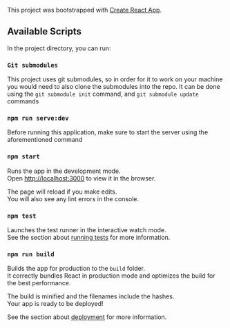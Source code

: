 This project was bootstrapped with [Create React App](https://github.com/facebook/create-react-app).

## Available Scripts

In the project directory, you can run:

### `Git submodules`

This project uses git submodules, so in order for it to work on your machine you would need to also clone the submodules into the repo.
It can be done using the `git submodule init` command, and `git submodule update` commands

### `npm run serve:dev`

Before running this application, make sure to start the server using the aforementioned command

### `npm start`

Runs the app in the development mode.<br />
Open [http://localhost:3000](http://localhost:3000) to view it in the browser.

The page will reload if you make edits.<br />
You will also see any lint errors in the console.

### `npm test`

Launches the test runner in the interactive watch mode.<br />
See the section about [running tests](https://facebook.github.io/create-react-app/docs/running-tests) for more information.

### `npm run build`

Builds the app for production to the `build` folder.<br />
It correctly bundles React in production mode and optimizes the build for the best performance.

The build is minified and the filenames include the hashes.<br />
Your app is ready to be deployed!

See the section about [deployment](https://facebook.github.io/create-react-app/docs/deployment) for more information.
